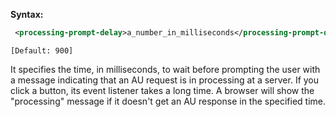 **Syntax:**

``` xml
 <processing-prompt-delay>a_number_in_milliseconds</processing-prompt-delay>
```

`[Default: 900]`

It specifies the time, in milliseconds, to wait before prompting the
user with a message indicating that an AU request is in processing at a
server. If you click a button, its event listener takes a long time. A
browser will show the "processing" message if it doesn't get an AU
response in the specified time.
